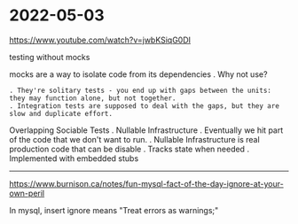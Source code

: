 # 2022-05-03



https://www.youtube.com/watch?v=jwbKSiqG0DI

testing without mocks

mocks are a way to isolate code from its dependencies
    . Why not use?

    . They're solitary tests - you end up with gaps between the units: they may function alone, but not together.
    . Integration tests are supposed to deal with the gaps, but they are slow and duplicate effort. 


Overlapping Sociable Tests
    . 
Nullable Infrastructure
    . Eventually we hit part of the code that we don't want to run.
    . Nullable Infrastructure is real production code that can be disable
    . Tracks state when needed
    . Implemented with embedded stubs



___


https://www.burnison.ca/notes/fun-mysql-fact-of-the-day-ignore-at-your-own-peril

In mysql, insert ignore means "Treat errors as warnings;"

